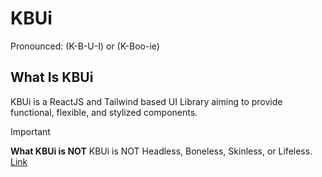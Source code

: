# KBUi
Pronounced: (K-B-U-I) or (K-Boo-ie)

## What Is KBUi
KBUi is a ReactJS and Tailwind based UI Library aiming to provide functional, flexible, and stylized components.

> [!IMPORTANT]
> **What KBUi is NOT**
> KBUi is NOT Headless, Boneless, Skinless, or Lifeless. [Link](https://nerdy.dev/headless-boneless-and-skinless-ui)
